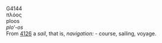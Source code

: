 <body>
  <p>G4144<br>  πλόος  <br> ploos  <br><i>plo‘-os </i><br>From <a href="g4126.htm">4126</a>  a <i>sail</i>, that is, <i>navigation:</i> - course, sailing, voyage.<br></p>
 </body>